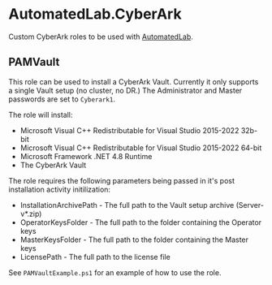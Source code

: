 # AutomatedLab.CyberArk

Custom CyberArk roles to be used with [AutomatedLab](https://github.com/AutomatedLab/).

## PAMVault

This role can be used to install a CyberArk Vault. Currently it only supports a single Vault setup (no cluster, no DR.) The Administrator and Master passwords are set to `Cyberark1`.

The role will install:

* Microsoft Visual C++ Redistributable for Visual Studio 2015-2022 32b-bit
* Microsoft Visual C++ Redistributable for Visual Studio 2015-2022 64-bit
* Microsoft Framework .NET 4.8 Runtime
* The CyberArk Vault

The role requires the following parameters being passed in it's post installation activity initilization:

* InstallationArchivePath - The full path to the Vault setup archive (Server-v*.zip)
* OperatorKeysFolder - The full path to the folder containing the Operator keys
* MasterKeysFolder - The full path to the folder containing the Master keys
* LicensePath - The full path to the license file

See `PAMVaultExample.ps1` for an example of how to use the role.
